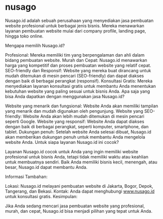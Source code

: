 # nusago
Nusago.id adalah sebuah perusahaan yang menyediakan jasa pembuatan website profesional untuk berbagai jenis bisnis. Mereka menawarkan layanan pembuatan website mulai dari company profile, landing page, hingga toko online.

Mengapa memilih Nusago.id?

Profesional: Mereka memiliki tim yang berpengalaman dan ahli dalam bidang pembuatan website.
Murah dan Cepat: Nusago.id menawarkan harga yang kompetitif dan proses pembuatan website yang relatif cepat.
SEO-friendly dan Responsif: Website yang mereka buat dirancang untuk mudah ditemukan di mesin pencari (SEO-friendly) dan dapat diakses dengan baik di berbagai perangkat (responsif).
Konsultasi Gratis: Mereka menyediakan layanan konsultasi gratis untuk membantu Anda menentukan kebutuhan website yang paling sesuai untuk bisnis Anda.
Apa saja yang bisa Anda dapatkan dengan menggunakan jasa Nusago.id?

Website yang menarik dan fungsional: Website Anda akan memiliki tampilan yang menarik dan mudah digunakan oleh pengunjung.
Website yang SEO-friendly: Website Anda akan lebih mudah ditemukan di mesin pencari seperti Google.
Website yang responsif: Website Anda dapat diakses dengan baik di berbagai perangkat, seperti komputer, smartphone, dan tablet.
Dukungan penuh: Setelah website Anda selesai dibuat, Nusago.id akan memberikan dukungan penuh untuk membantu Anda mengelola website Anda.
Untuk siapa layanan Nusago.id ini cocok?

Layanan Nusago.id cocok untuk Anda yang ingin memiliki website profesional untuk bisnis Anda, tetapi tidak memiliki waktu atau keahlian untuk membuatnya sendiri. Baik Anda memiliki bisnis kecil, menengah, atau besar, Nusago.id dapat membantu Anda.

Informasi Tambahan:

Lokasi: Nusago.id melayani pembuatan website di Jakarta, Bogor, Depok, Tangerang, dan Bekasi.
Kontak: Anda dapat menghubungi www.nusago.id untuk konsultasi gratis.
Kesimpulan:

Jika Anda sedang mencari jasa pembuatan website yang profesional, murah, dan cepat, Nusago.id bisa menjadi pilihan yang tepat untuk Anda.
